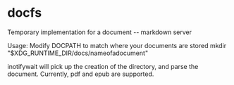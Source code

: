 # docfs
Temporary implementation for a document -- markdown server

Usage: Modify DOCPATH to match where your documents are stored
mkdir "$XDG_RUNTIME_DIR/docs/nameofadocument"

inotifywait will pick up the creation of the directory, and parse the document. Currently, pdf and epub are supported.

